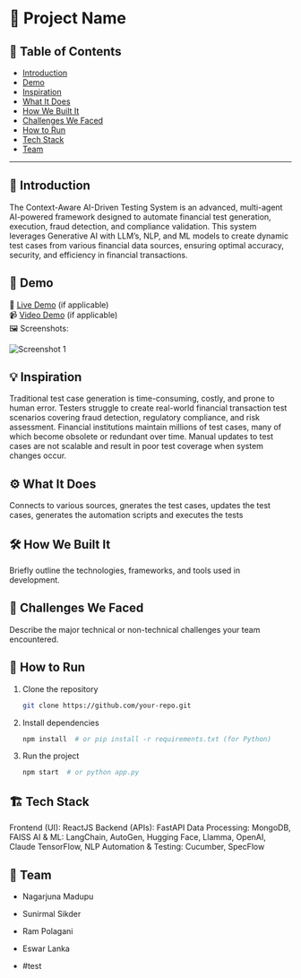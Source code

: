 # 🚀 Project Name

## 📌 Table of Contents
- [Introduction](#introduction)
- [Demo](#demo)
- [Inspiration](#inspiration)
- [What It Does](#what-it-does)
- [How We Built It](#how-we-built-it)
- [Challenges We Faced](#challenges-we-faced)
- [How to Run](#how-to-run)
- [Tech Stack](#tech-stack)
- [Team](#team)

---
## 🎯 Introduction
The Context-Aware AI-Driven Testing System is an advanced, multi-agent AI-powered framework
designed to automate financial test generation, execution, fraud detection, and compliance
validation. This system leverages Generative AI with LLM’s, NLP, and ML models to create dynamic
test cases from various financial data sources, ensuring optimal accuracy, security, and efficiency in
financial transactions.
## 🎥 Demo
🔗 [Live Demo](#) (if applicable)  
📹 [Video Demo](#) (if applicable)  
🖼️ Screenshots:

![Screenshot 1](link-to-image)

## 💡 Inspiration
Traditional test case generation is time-consuming, costly, and prone to human error. Testers struggle to
create real-world financial transaction test scenarios covering fraud detection, regulatory compliance, and
risk assessment. Financial institutions maintain millions of test cases, many of which become obsolete or
redundant over time. Manual updates to test cases are not scalable and result in poor test coverage when
system changes occur.
## ⚙️ What It Does
Connects to various sources, gnerates the test cases, updates the test cases, generates the automation scripts and executes the tests 
## 🛠️ How We Built It
Briefly outline the technologies, frameworks, and tools used in development.

## 🚧 Challenges We Faced
Describe the major technical or non-technical challenges your team encountered.

## 🏃 How to Run
1. Clone the repository  
   ```sh
   git clone https://github.com/your-repo.git
   ```
2. Install dependencies  
   ```sh
   npm install  # or pip install -r requirements.txt (for Python)
   ```
3. Run the project  
   ```sh
   npm start  # or python app.py
   ```

## 🏗️ Tech Stack
Frontend (UI): ReactJS Backend (APIs): FastAPI Data Processing: MongoDB, FAISS
AI & ML: LangChain, AutoGen, Hugging Face, Llamma, OpenAI, Claude TensorFlow, NLP
Automation & Testing: Cucumber, SpecFlow

## 👥 Team
-  Nagarjuna Madupu
-  Sunirmal Sikder
-  Ram Polagani
-  Eswar Lanka

- #test
